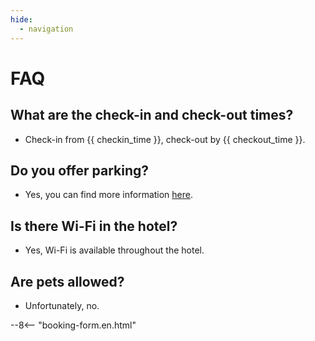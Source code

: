 ```yaml
---
hide:
  - navigation
---
```


# **FAQ**

## What are the check-in and check-out times?
- Check-in from {{ checkin_time }}, check-out by {{ checkout_time }}.

## Do you offer parking?
- Yes, you can find more information [here](03.parking.md).

## Is there Wi-Fi in the hotel?
- Yes, Wi-Fi is available throughout the hotel.

## Are pets allowed?
- Unfortunately, no.

--8<-- "booking-form.en.html"